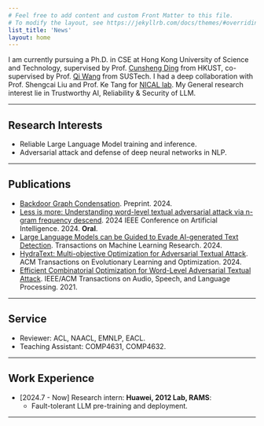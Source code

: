 ```yaml
---
# Feel free to add content and custom Front Matter to this file.
# To modify the layout, see https://jekyllrb.com/docs/themes/#overriding-theme-defaults
list_title: 'News'
layout: home
---
```


I am currently pursuing a Ph.D. in CSE at Hong Kong University of Science and Technology, supervised by Prof. [Cunsheng Ding](https://seng.hkust.edu.hk/about/people/faculty/cunsheng-ding) from HKUST, co-supervised by Prof. [Qi Wang](https://dake98.github.io/) from SUSTech. 
I had a deep collaboration with Prof. Shengcai Liu and Prof. Ke Tang for [NICAL lab](http://www.nical.ai/). 
My General research interest lie in Trustworthy AI, Reliability & Security of LLM.

--- 
## Research Interests

- Reliable Large Language Model training and inference.
- Adversarial attack and defense of deep neural networks in NLP.

---

## Publications

- [Backdoor Graph Condensation](https://arxiv.org/pdf/2407.11025). Preprint. 2024.
- [Less is more: Understanding word-level textual adversarial attack via n-gram frequency descend](https://arxiv.org/pdf/2302.02568). 2024 IEEE Conference on Artificial Intelligence. 2024. **Oral**.
- [Large Language Models can be Guided to Evade AI-generated Text Detection](https://arxiv.org/pdf/2305.10847).  Transactions on Machine Learning Research. 2024.
- [HydraText: Multi-objective Optimization for Adversarial Textual Attack](https://arxiv.org/abs/2111.01528). ACM Transactions on Evolutionary Learning and Optimization. 2024.
- [Efficient Combinatorial Optimization for Word-Level Adversarial Textual Attack](https://ieeexplore.ieee.org/abstract/document/9627642). IEEE/ACM Transactions on Audio, Speech, and Language Processing. 2021.

---
## Service
- Reviewer: ACL, NAACL, EMNLP, EACL.
- Teaching Assistant: COMP4631, COMP4632.

---
## Work Experience
- [2024.7 - Now] Research intern: **Huawei, 2012 Lab, RAMS**: 
    - Fault-tolerant LLM pre-training and deployment.

---